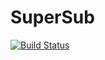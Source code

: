 # SuperSub

[![Build Status](https://travis-ci.org/jagot/SuperSub.jl.svg?branch=master)](https://travis-ci.org/jagot/SuperSub.jl)
